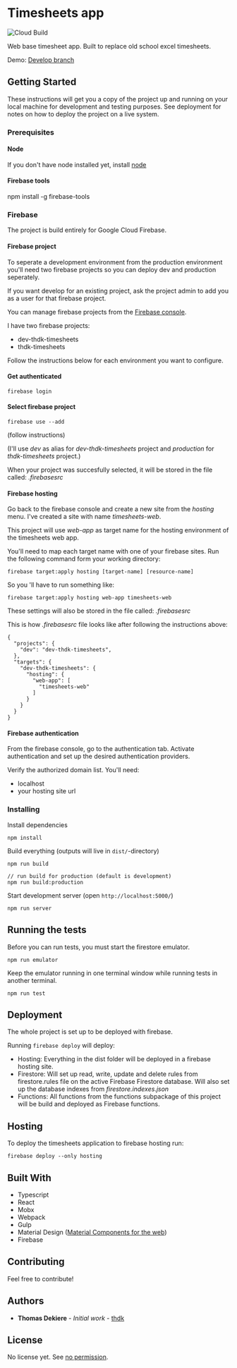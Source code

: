 # Timesheets app

![Cloud Build](https://storage.googleapis.com/timesheets-ffc4b-badges/builds/timesheets/branches/develop.svg?branch=develop)

Web base timesheet app. Built to replace old school excel timesheets.

Demo: [Develop branch](https://timesheets-ffc4b.firebaseapp.com)

## Getting Started

These instructions will get you a copy of the project up and running on your local machine for development and testing purposes. See deployment for notes on how to deploy the project on a live system.

### Prerequisites

#### Node

If you don't have node installed yet, install [node](https://nodejs.org/en/download/)

#### Firebase tools

npm install -g firebase-tools

### Firebase

The project is build entirely for Google Cloud Firebase.

#### Firebase project

To seperate a development environment from the production environment you'll need two firebase projects so you can deploy dev and production seperately.

If you want develop for an existing project, ask the project admin to add you as a user for that firebase project.

You can manage firebase projects from the [Firebase console](https://console.firebase.google.com).

I have two firebase projects:

* dev-thdk-timesheets
* thdk-timesheets

Follow the instructions below for each environment you want to configure.

#### Get authenticated

`firebase login`

#### Select firebase project
`firebase use --add`

(follow instructions)

(I'll use *dev* as alias for *dev-thdk-timesheets* project and *production* for *thdk-timesheets* project.)

When your project was succesfully selected, it will be stored in the file called: *.firebasesrc*

#### Firebase hosting

Go back to the firebase console and create a new site from the *hosting* menu.
I've created a site with name *timesheets-web*.

This project will use *web-app* as target name for the hosting environment of the timesheets web app.

You'll need to map each target name with one of your firebase sites. Run the following command form your working directory:

`firebase target:apply hosting [target-name] [resource-name]`

So you 'll have to run something like:

```
firebase target:apply hosting web-app timesheets-web
```

These settings will also be stored in the file called: *.firebasesrc*

This is how *.firebasesrc* file looks like after following the instructions above:

```
{
  "projects": {
    "dev": "dev-thdk-timesheets",
  },
  "targets": {
    "dev-thdk-timesheets": {
      "hosting": {
        "web-app": [
          "timesheets-web"
        ]
      }
    }
  }
}
```

#### Firebase authentication

From the firebase console, go to the authentication tab.
Activate authentication and set up the desired authentication providers.

Verify the authorized domain list. You'll need:
* localhost
* your hosting site url

### Installing

Install dependencies

    npm install

Build everything (outputs will live in `dist/`-directory)

    npm run build

    // run build for production (default is development)
    npm run build:production

Start development server (open `http://localhost:5000/`)

    npm run server

## Running the tests

Before you can run tests, you must start the firestore emulator.

```shell
npm run emulator
```
Keep the emulator running in one terminal window while running tests in another terminal.

```shell
npm run test
```

## Deployment

The whole project is set up to be deployed with firebase.

Running `firebase deploy` will deploy:
* Hosting: Everything in the dist folder will be deployed in a firebase hosting site.
* Firestore: Will set up read, write, update and delete rules from firestore.rules file on the active Firebase Firestore database. Will also set up the database indexes from *firestore.indexes.json*
* Functions: All functions from the functions subpackage of this project will be build and deployed as Firebase functions.

## Hosting

To deploy the timesheets application to firebase hosting run:

```
firebase deploy --only hosting
```

## Built With

* Typescript
* React
* Mobx
* Webpack
* Gulp
* Material Design ([Material Components for the web](https://github.com/material-components/material-components-web))
* Firebase

## Contributing

Feel free to contribute!

## Authors

* **Thomas Dekiere** - *Initial work* - [thdk](https://github.com/thdk)

## License

No license yet. See [no permission](https://choosealicense.com/no-permission/).